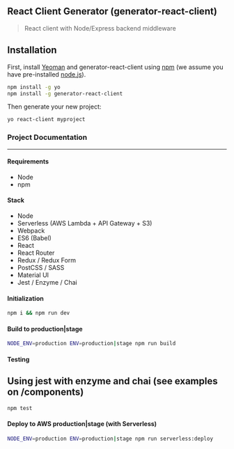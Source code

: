 ## React Client Generator (generator-react-client)
> React client with Node/Express backend middleware

## Installation

First, install [Yeoman](http://yeoman.io) and generator-react-client using [npm](https://www.npmjs.com/) (we assume you have pre-installed [node.js](https://nodejs.org/)).

```bash
npm install -g yo
npm install -g generator-react-client
```

Then generate your new project:

```bash
yo react-client myproject
```

### Project Documentation
---
#### Requirements
- Node
- npm

#### Stack
- Node
- Serverless (AWS Lambda + API Gateway + S3)
- Webpack
- ES6 (Babel)
- React
- React Router
- Redux / Redux Form
- PostCSS / SASS
- Material UI
- Jest / Enzyme / Chai

#### Initialization
```bash
npm i && npm run dev
```

#### Build to production|stage
```bash
NODE_ENV=production ENV=production|stage npm run build
```

#### Testing
## Using jest with enzyme and chai (see examples on /components)
```bash
npm test
```

#### Deploy to AWS production|stage (with Serverless)
```bash
NODE_ENV=production ENV=production|stage npm run serverless:deploy
```